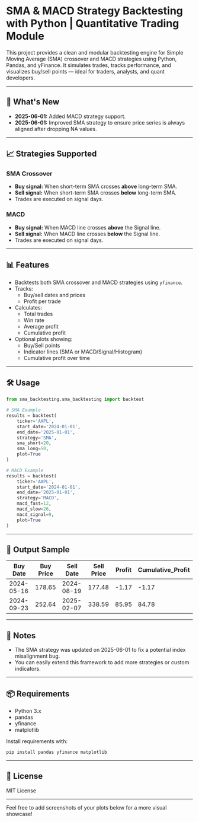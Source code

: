 # SMA & MACD Strategy Backtesting with Python | Quantitative Trading Module

This project provides a clean and modular backtesting engine for Simple Moving Average (SMA) crossover and MACD strategies using Python, Pandas, and yFinance. It simulates trades, tracks performance, and visualizes buy/sell points — ideal for traders, analysts, and quant developers.

---

## 📢 What's New

- **2025-06-01:** Added MACD strategy support.
- **2025-06-01:** Improved SMA strategy to ensure price series is always aligned after dropping NA values.

---

## 📈 Strategies Supported

### SMA Crossover
- **Buy signal:** When short-term SMA crosses **above** long-term SMA.
- **Sell signal:** When short-term SMA crosses **below** long-term SMA.
- Trades are executed on signal days.

### MACD
- **Buy signal:** When MACD line crosses **above** the Signal line.
- **Sell signal:** When MACD line crosses **below** the Signal line.
- Trades are executed on signal days.

---

## 📊 Features

- Backtests both SMA crossover and MACD strategies using `yfinance`.
- Tracks:
  - Buy/sell dates and prices
  - Profit per trade
- Calculates:
  - Total trades
  - Win rate
  - Average profit
  - Cumulative profit
- Optional plots showing:
  - Buy/Sell points
  - Indicator lines (SMA or MACD/Signal/Histogram)
  - Cumulative profit over time

---

## 🛠️ Usage

```python
from sma_backtesting.sma_backtesting import backtest

# SMA Example
results = backtest(
    ticker='AAPL',
    start_date='2024-01-01',
    end_date='2025-01-01',
    strategy='SMA',
    sma_short=20,
    sma_long=50,
    plot=True
)

# MACD Example
results = backtest(
    ticker='AAPL',
    start_date='2024-01-01',
    end_date='2025-01-01',
    strategy='MACD',
    macd_fast=12,
    macd_slow=26,
    macd_signal=9,
    plot=True
)
```

---

## 📁 Output Sample

| Buy Date   | Buy Price | Sell Date  | Sell Price | Profit | Cumulative_Profit |
|------------|-----------|------------|------------|--------|-------------------|
| 2024-05-16 | 178.65    | 2024-08-19 | 177.48     | -1.17  | -1.17             |
| 2024-09-23 | 252.64    | 2025-02-07 | 338.59     | 85.95  | 84.78             |

---

## 📝 Notes

- The SMA strategy was updated on 2025-06-01 to fix a potential index misalignment bug.
- You can easily extend this framework to add more strategies or custom indicators.

---

## 📦 Requirements

- Python 3.x
- pandas
- yfinance
- matplotlib

Install requirements with:
```sh
pip install pandas yfinance matplotlib
```

---

## 📌 License

MIT License

---

Feel free to add screenshots of your plots below for a more visual showcase!
